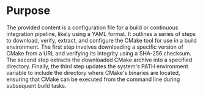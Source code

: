 # Purpose
The provided content is a configuration file for a build or continuous integration pipeline, likely using a YAML format. It outlines a series of steps to download, verify, extract, and configure the CMake tool for use in a build environment. The first step involves downloading a specific version of CMake from a URL and verifying its integrity using a SHA-256 checksum. The second step extracts the downloaded CMake archive into a specified directory. Finally, the third step updates the system's PATH environment variable to include the directory where CMake's binaries are located, ensuring that CMake can be executed from the command line during subsequent build tasks.
